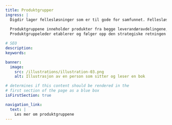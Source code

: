 ```yaml
---
title: Produktgrupper
ingress: |
  Digdir lager fellesløsninger som er til gode for samfunnet. Fellesløsninger er små byggeklosser som kan brukes av kundene etter individuelle behov.   For å sikre at videreutvikling ikke blir fragmentert, er løsningene inndelt i produktgrupper, som beslutter den overordna strategiske retningen i en produktgruppestrategi. 
  
  Produktgruppene inneholder produkter fra begge leverandøravdelingene, og blir fagmessig ledet av en produktgruppeleder.
  Produktgruppeleder etablerer og følger opp den strategiske retningen for sin produktgruppe og har et overordnet faglig ansvar for at produktgruppen videreutvikles og forvaltes som en helhet, og i tråd med overordnede føringer og kundenes behov. Produktgruppeleder har også ansvar for produktgruppestrategi og å sikre riktig løsningsportefølje for produktområdet.

# SEO
description:
keywords:

banner:
  image:
    src: /illustrations/illustration-03.png
    alt: Illustrasjon av en person som sitter og leser en bok

# determines if this content should be rendered in the
# first section of the page as a blue box
isFirstSection: true

navigation_link:
  text: |
    Les mer om produktgruppene
---
```

